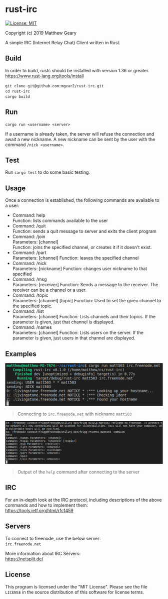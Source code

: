 # rust-irc

[![License: MIT](https://img.shields.io/badge/License-MIT-yellow.svg)](https://opensource.org/licenses/MIT)

Copyright (c) 2019 Matthew Geary

A simple IRC (Internet Relay Chat) Client written in Rust. 

## Build

In order to build, rustc should be installed with version 1.36 or greater.  
<https://www.rust-lang.org/tools/install>

`git clone git@github.com:mgear2/rust-irc.git`  
`cd rust-irc`  
`cargo build`  

## Run

`cargo run <username> <server>`

If a username is already taken, the server will refuse the connection and await a new nickname. A new nickname can be sent by the user with the command `/nick <username>`. 

## Test

Run `cargo test` to do some basic testing. 

## Usage

Once a connection is established, the following commands are available to a user:
* Command: help  
Function: lists commands available to the user 
* Command: /quit  
Function: sends a quit message to server and exits the client program
* Command: /join  
Parameters: [channel]  
Function: joins the specified channel, or creates it if it doesn't exist.
* Command: /part  
Parameters: [channel] 
Function: leaves the specified channel
* Command: /nick  
Parameters: [nickname] 
Function: changes user nickname to that specified
* Command: /msg  
Parameters: [receiver] 
Function: Sends a message to the receiver. The receiver can be a channel or a user. 
* Command: /topic  
Parameters: [channel] [topic]
Function: Used to set the given channel to the specified topic. 
* Command: /list  
Parameters: [channel]
Function: Lists channels and their topics. If the parameter is given, just that channel is displayed. 
* Command: /names  
Parameters: [channel]
Function: Lists users on the server. If the parameter is given, just users in that channel are displayed. 

## Examples
<img src="img/example01.png" alt="run" width="600"/>

>Connecting to `irc.freenode.net` with nickname `matt503`

<img src="img/example02.png" alt="help" width="600"/>

>Output of the `help` command after connecting to the server

## IRC

For an in-depth look at the IRC protocol, including descriptions of the above commands and how to implement them:  
<https://tools.ietf.org/html/rfc1459>

## Servers

To connect to freenode, use the below server:  
`irc.freenode.net`

More information about IRC Servers:  
<https://netsplit.de/>

## License

This program is licensed under the "MIT License".  Please
see the file `LICENSE` in the source distribution of this
software for license terms.

